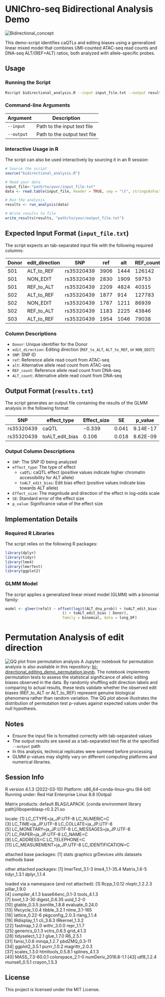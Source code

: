 # UNIChro-seq Bidirectional Analysis Demo

![Bidirectional_concept](images/Bidirectional_concept.png)

This demo-script identifies caQTLs and editing biases using a generalized linear mixed model that combines UMI-counted ATAC-seq read counts and DNA-seq ALT/(REF+ALT) ratios, both analyzed with allele-specific probes.

## Usage

### Running the Script
```bash
Rscript bidirectional_analysis.R --input input_file.txt --output results.txt
```

### Command-line Arguments
| Argument | Description |
|----------|-------------|
| `--input` | Path to the input text file |
| `--output` | Path to the output text file |

### Interactive Usage in R
The script can also be used interactively by sourcing it in an R session:

```R
# Source the script
source("bidirectional_analysis.R")

# Read your data
input_file<-"path/to/your/input_file.txt"
data <- read.table(input_file, header = TRUE, sep = "\t", stringsAsFactors = FALSE)

# Run the analysis
results <- run_analysis(data)

# Write results to file
write_results(results, "path/to/your/output_file.txt")
```

## Expected Input Format (`input_file.txt`)
The script expects an tab-separated input file with the following required columns:

| Donor | edit_direction | SNP | ref | alt | REF_count | ALT_count |
|--------|---------------|-----|-----|-----|-----------|-----------| 
| S01 | ALT_to_REF | rs35320439 | 3906 | 1444 | 126142 | 82049 |
| S01 | NON_EDIT | rs35320439 | 2830 | 1909 | 59753 | 74000 |
| S01 | REF_to_ALT | rs35320439 | 2209 | 4824 | 40315 | 121156 |
| S02 | ALT_to_REF | rs35320439 | 1877 | 914 | 127783 | 93972 |
| S02 | NON_EDIT | rs35320439 | 1767 | 1211 | 86939 | 96592 |
| S02 | REF_to_ALT | rs35320439 | 1183 | 2225 | 43846 | 114868 |
| S03 | ALT_to_REF | rs35320439 | 1954 | 1046 | 79038 | 67799 |

### Column Descriptions
* `Donor`: Unique identifier for the Donor
* `edit_direction`: Editing direction (`REF_to_ALT`, `ALT_to_REF`, or `NON_EDIT`)
* `SNP`: SNP ID
* `ref`: Reference allele read count from ATAC-seq
* `alt`: Alternative allele read count from ATAC-seq
* `REF_count`: Reference allele read count from DNA-seq
* `ALT_count`: Alternative allele read count from DNA-seq

## Output Format (`results.txt`)
The script generates an output file containing the results of the GLMM analysis in the following format:

| SNP | effect_type | Effect_size | SE | p_value |
|-----|---------|-----------|------------|----------|
| rs35320439 | caQTL | -0.339 | 0.041 | 9.14E-17 |
| rs35320439 | toALT_edit_bias | 0.106 | 0.018  | 8.62E-09 |

### Output Column Descriptions
* `SNP`: The SNP ID being analyzed
* `effect_type`: The type of effect
  * `caQTL`: caQTL effect (positive values indicate higher chromatin accessibility for ALT allele)
  * `toALT_edit_bias`: Edit bias effect (positive values indicate bias towards ALT allele)
* `Effect_size`: The magnitude and direction of the effect in log-odds scale
* `SE`: Standard error of the effect size
* `p_value`: Significance value of the effect size

## Implementation Details

### Required R Libraries
The script relies on the following R packages:

```R
library(dplyr)
library(tidyr)
library(lme4)
library(lmerTest)
library(ggplot2)
```

### GLMM Model
The script applies a generalized linear mixed model (GLMM) with a binomial family:

```R
model <- glmer(refalt ~ offset(logit(ALT_dna_prob)) + toALT_edit_bias + 
                          (1 + toALT_edit_bias | Donor),
                          family = binomial, data = long_DF)
```

# Permutation Analysis of edit direction
![QQ plot from permutation analysis](images/permutation_qqplot.png)
A Jupyter notebook for permutation analysis is also available in this repository: [bi-directional_editing_demo_permutation.ipynb](bi-directional_editing_demo_permutation.ipynb). The notebook implements permutation tests to assess the statistical significance of allelic editing biases observed in the data. By randomly shuffling edit direction labels and comparing to actual results, these tests validate whether the observed edit biases (REF_to_ALT or ALT_to_REF) represent genuine biological phenomena rather than random variation. The QQ plot above illustrates the distribution of permutation test p-values against expected values under the null hypothesis.

## Notes
* Ensure the input file is formatted correctly with tab-separated values
* The output results are saved as a tab-separated text file at the specified `--output` path
* In this analysis, technical replicates were summed before processing
* GLMM p-values may slightly vary on different computing platforms and numerical libraries.

## Session Info
R version 4.1.3 (2022-03-10)
Platform: x86_64-conda-linux-gnu (64-bit)
Running under: Red Hat Enterprise Linux 8.8 (Ootpa)

Matrix products: default
BLAS/LAPACK: [conda environment library path]/libopenblasp-r0.3.21.so

locale:
 [1] LC_CTYPE=ja_JP.UTF-8       LC_NUMERIC=C              
 [3] LC_TIME=ja_JP.UTF-8        LC_COLLATE=ja_JP.UTF-8    
 [5] LC_MONETARY=ja_JP.UTF-8    LC_MESSAGES=ja_JP.UTF-8   
 [7] LC_PAPER=ja_JP.UTF-8       LC_NAME=C                 
 [9] LC_ADDRESS=C               LC_TELEPHONE=C            
[11] LC_MEASUREMENT=ja_JP.UTF-8 LC_IDENTIFICATION=C       

attached base packages:
[1] stats     graphics  grDevices utils     datasets  methods   base     

other attached packages:
[1] lmerTest_3.1-3 lme4_1.1-35.4  Matrix_1.6-5   tidyr_1.3.1    dplyr_1.1.4   

loaded via a namespace (and not attached):
 [1] Rcpp_1.0.12         nloptr_1.2.2.3      pillar_1.9.0       
 [4] compiler_4.1.3      base64enc_0.1-3     tools_4.1.3        
 [7] boot_1.3-30         digest_0.6.35       uuid_1.2-0         
[10] gtable_0.3.5        jsonlite_1.8.8      evaluate_0.24.0    
[13] lifecycle_1.0.4     tibble_3.2.1        nlme_3.1-165       
[16] lattice_0.22-6      pkgconfig_2.0.3     rlang_1.1.4        
[19] IRdisplay_1.1       cli_3.6.3           IRkernel_1.3.2     
[22] fastmap_1.2.0       withr_3.0.0         repr_1.1.7         
[25] generics_0.1.3      vctrs_0.6.5         grid_4.1.3         
[28] tidyselect_1.2.1    glue_1.7.0          R6_2.5.1           
[31] fansi_1.0.6         minqa_1.2.7         pbdZMQ_0.3-11      
[34] ggplot2_3.5.1       purrr_1.0.2         magrittr_2.0.3     
[37] scales_1.3.0        htmltools_0.5.8.1   splines_4.1.3      
[40] MASS_7.3-60.0.1     colorspace_2.1-0    numDeriv_2016.8-1.1
[43] utf8_1.2.4          munsell_0.5.1       crayon_1.5.3       

## License
This project is licensed under the MIT License.
